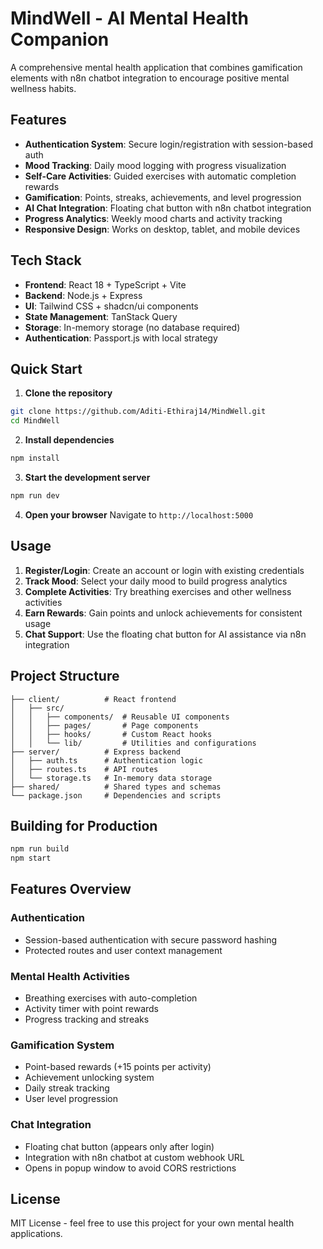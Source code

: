 # MindWell - AI Mental Health Companion

A comprehensive mental health application that combines gamification elements with n8n chatbot integration to encourage positive mental wellness habits.

## Features

- **Authentication System**: Secure login/registration with session-based auth
- **Mood Tracking**: Daily mood logging with progress visualization  
- **Self-Care Activities**: Guided exercises with automatic completion rewards
- **Gamification**: Points, streaks, achievements, and level progression
- **AI Chat Integration**: Floating chat button with n8n chatbot integration
- **Progress Analytics**: Weekly mood charts and activity tracking
- **Responsive Design**: Works on desktop, tablet, and mobile devices

## Tech Stack

- **Frontend**: React 18 + TypeScript + Vite
- **Backend**: Node.js + Express
- **UI**: Tailwind CSS + shadcn/ui components
- **State Management**: TanStack Query
- **Storage**: In-memory storage (no database required)
- **Authentication**: Passport.js with local strategy

## Quick Start

1. **Clone the repository**
```bash
git clone https://github.com/Aditi-Ethiraj14/MindWell.git
cd MindWell
```

2. **Install dependencies**
```bash
npm install
```

3. **Start the development server**
```bash
npm run dev
```

4. **Open your browser** 
Navigate to `http://localhost:5000`

## Usage

1. **Register/Login**: Create an account or login with existing credentials
2. **Track Mood**: Select your daily mood to build progress analytics
3. **Complete Activities**: Try breathing exercises and other wellness activities
4. **Earn Rewards**: Gain points and unlock achievements for consistent usage
5. **Chat Support**: Use the floating chat button for AI assistance via n8n integration

## Project Structure

```
├── client/          # React frontend
│   ├── src/
│   │   ├── components/  # Reusable UI components
│   │   ├── pages/       # Page components
│   │   ├── hooks/       # Custom React hooks
│   │   └── lib/         # Utilities and configurations
├── server/          # Express backend
│   ├── auth.ts      # Authentication logic
│   ├── routes.ts    # API routes
│   └── storage.ts   # In-memory data storage
├── shared/          # Shared types and schemas
└── package.json     # Dependencies and scripts
```

## Building for Production

```bash
npm run build
npm start
```

## Features Overview

### Authentication
- Session-based authentication with secure password hashing
- Protected routes and user context management

### Mental Health Activities
- Breathing exercises with auto-completion
- Activity timer with point rewards
- Progress tracking and streaks

### Gamification System
- Point-based rewards (+15 points per activity)
- Achievement unlocking system
- Daily streak tracking
- User level progression

### Chat Integration
- Floating chat button (appears only after login)
- Integration with n8n chatbot at custom webhook URL
- Opens in popup window to avoid CORS restrictions

## License

MIT License - feel free to use this project for your own mental health applications.